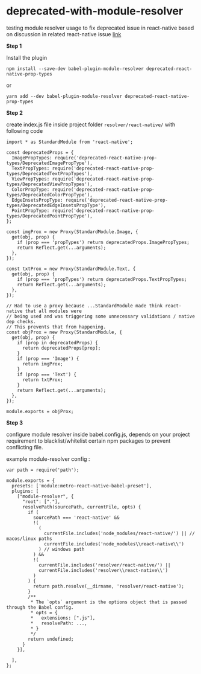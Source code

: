 # deprecated-with-module-resolver
testing module resolver usage to fix deprecated issue in react-native based on discussion in related react-native issue [link](https://github.com/facebook/react-native/issues/33734)

**Step 1** 

Install the plugin

```
npm install --save-dev babel-plugin-module-resolver deprecated-react-native-prop-types
```
or
```
yarn add --dev babel-plugin-module-resolver deprecated-react-native-prop-types
```

**Step 2**

create index.js file inside project folder `resolver/react-native/` with following code
```
import * as StandardModule from 'react-native';

const deprecatedProps = {
  ImagePropTypes: require('deprecated-react-native-prop-types/DeprecatedImagePropType'),
  TextPropTypes: require('deprecated-react-native-prop-types/DeprecatedTextPropTypes'),
  ViewPropTypes: require('deprecated-react-native-prop-types/DeprecatedViewPropTypes'),
  ColorPropType: require('deprecated-react-native-prop-types/DeprecatedColorPropType'),
  EdgeInsetsPropType: require('deprecated-react-native-prop-types/DeprecatedEdgeInsetsPropType'),
  PointPropType: require('deprecated-react-native-prop-types/DeprecatedPointPropType'),
};

const imgProx = new Proxy(StandardModule.Image, {
  get(obj, prop) {
    if (prop === 'propTypes') return deprecatedProps.ImagePropTypes;
    return Reflect.get(...arguments);
  },
});

const txtProx = new Proxy(StandardModule.Text, {
  get(obj, prop) {
    if (prop === 'propTypes') return deprecatedProps.TextPropTypes;
    return Reflect.get(...arguments);
  },
});

// Had to use a proxy because ...StandardModule made think react-native that all modules were
// being used and was triggering some unnecessary validations / native dep checks.
// This prevents that from happening.
const objProx = new Proxy(StandardModule, {
  get(obj, prop) {
    if (prop in deprecatedProps) {
      return deprecatedProps[prop];
    }
    if (prop === 'Image') {
      return imgProx;
    }
    if (prop === 'Text') {
      return txtProx;
    }
    return Reflect.get(...arguments);
  },
});

module.exports = objProx;
```

**Step 3**

configure module resolver inside babel.config.js, depends on your project requirement to blacklist/whitelist certain npm packages to prevent conflicting file.

example module-resolver config :

```
var path = require('path');

module.exports = {
  presets: ['module:metro-react-native-babel-preset'],
  plugins: [
    ["module-resolver", {
      "root": ["."],
      resolvePath(sourcePath, currentFile, opts) {
        if (
          sourcePath === 'react-native' &&
          !(
            (
              currentFile.includes('node_modules/react-native/') || // macos/linux paths
              currentFile.includes('node_modules\\react-native\\')
            ) // windows path
          ) &&
          !(
            currentFile.includes('resolver/react-native/') ||
            currentFile.includes('resolver\\react-native\\')
          )
        ) {
          return path.resolve(__dirname, 'resolver/react-native');
        }
        /**
         * The `opts` argument is the options object that is passed through the Babel config.
         * opts = {
         *   extensions: [".js"],
         *   resolvePath: ...,
         * }
         */
        return undefined;
      }
    }],
 
  ],
};

```
